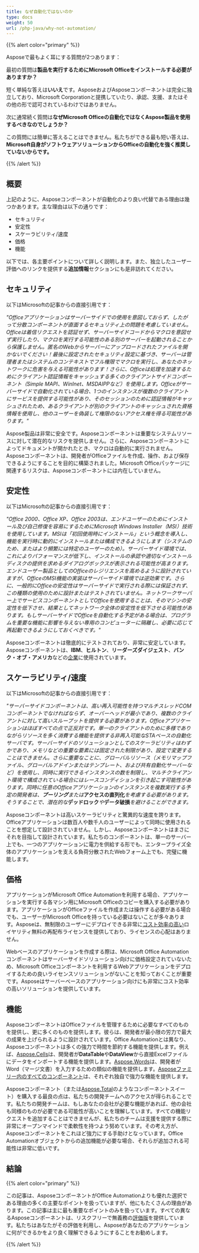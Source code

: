 ```yaml
---
title: なぜ自動化ではないのか
type: docs
weight: 50
url: /php-java/why-not-automation/
---
```


{{% alert color="primary" %}} 

Asposeで最もよく耳にする質問が2つあります： 


最初の質問は**製品を実行するためにMicrosoft Officeをインストールする必要がありますか？** 


短く単純な答えは**いいえ**です。AsposeおよびAsposeコンポーネントは完全に独立しており、Microsoft Corporationと提携していたり、承認、支援、またはその他の形で認可されているわけではありません。 


次に通常続く質問は**なぜMicrosoft Officeの自動化ではなくAspose製品を使用するべきなのでしょうか？** 


この質問には簡単に答えることはできません。私たちができる最も短い答えは、**Microsoft自身がソフトウェアソリューションからOfficeの自動化を強く推奨していないからです。** 

{{% /alert %}} 
## **概要**
上記のように、Asposeコンポーネントが自動化のより良い代替である理由は幾つかあります。主な理由は以下の通りです： 

- セキュリティ
- 安定性
- スケーラビリティ/速度
- 価格
- 機能

以下では、各主要ポイントについて詳しく説明します。また、独立したユーザー評価へのリンクを提供する**追加情報**セクションにも是非訪れてください。 
## **セキュリティ**
以下はMicrosoftの記事からの直接引用です： 


*"Officeアプリケーションはサーバーサイドでの使用を意図しておらず、したがって分散コンポーネントが直面するセキュリティ上の問題を考慮していません。Officeは着信リクエストを認証せず、サーバーサイドコードからマクロを意図せず実行したり、マクロを実行する可能性のある別のサーバーを起動されることから保護しません。匿名のWebからサーバーにアップロードされたファイルを開かないでください！最後に設定されたセキュリティ設定に基づき、サーバーは管理者またはシステムのコンテキストでフル権限でマクロを実行し、あなたのネットワークに危害を与える可能性があります！さらに、Officeは処理を加速するためにクライアント認証情報をキャッシュする多くのクライアントサイドコンポーネント（Simple MAPI、WinInet、MSDAIPPなど）を使用します。Officeがサーバーサイドで自動化されている場合、1つのインスタンスが複数のクライアントにサービスを提供する可能性があり、そのセッションのために認証情報がキャッシュされたため、あるクライアントが別のクライアントのキャッシュされた資格情報を使用し、他のユーザーを偽装して権限のないアクセス権を得る可能性があります。"* 


Aspose製品は非常に安全です。Asposeコンポーネントは重要なシステムリソースに対して潜在的なリスクを提供しません。さらに、Asposeコンポーネントによってドキュメントが開かれたとき、マクロは自動的に実行されません。Asposeコンポーネントは、開発者がOfficeファイルを作成、操作、および保存できるようにすることを目的に構築されました。Microsoft Officeパッケージに関連するリスクは、Asposeコンポーネントには内在していません。 
## **安定性**
以下はMicrosoftの記事からの直接引用です： 


*"Office 2000、Office XP、Office 2003は、エンドユーザーのためにインストール及び自己修復を容易にするためにMicrosoft Windows Installer（MSI）技術を使用しています。MSIは「初回使用時にインストール」という概念を導入し、機能を実行時に動的にインストールまたは構成できるようにします（システムのため、またはより頻繁には特定のユーザーのため）。サーバーサイド環境では、これによりパフォーマンスが低下し、インストールの承認や適切なインストールディスクの提供を求めるダイアログボックスが表示される可能性が高まります。エンドユーザー製品としてのOfficeのレジリエンスを高めるように設計されていますが、OfficeのMSI機能の実装はサーバーサイド環境では逆効果です。さらに、一般的にOfficeの安定性はサーバーサイドで実行される際には保証されず、この種類の使用のために設計またはテストされていません。ネットワークサーバー上でサービスコンポーネントとしてOfficeを使用することは、そのマシンの安定性を低下させ、結果としてネットワーク全体の安定性を低下させる可能性があります。もしサーバーサイドでOfficeを自動化する予定がある場合は、プログラムを重要な機能に影響を与えない専用のコンピューターに隔離し、必要に応じて再起動できるようにしておくべきです。"* 


Asposeコンポーネントは徹底的にテストされており、非常に安定しています。Asposeコンポーネントは、**IBM**、**ヒルトン**、**リーダーズダイジェスト**、**バンク・オブ・アメリカ**などの[企業](https://about.aspose.com/customers)に使用されています。 
## **スケーラビリティ/速度**
以下はMicrosoftの記事からの直接引用です： 


*"サーバーサイドコンポーネントは、高い再入可能性を持つマルチスレッドCOMコンポーネントでなければならず、オーバーヘッドが最小であり、複数のクライアントに対して高いスループットを提供する必要があります。Officeアプリケーションはほぼすべての点で正反対です。単一のクライアントのために多様でありながらリソースを多く消費する機能を提供する非再入可能なSTAベースの自動化サーバです。サーバーサイドのソリューションとしてのスケーラビリティはわずかであり、メモリなどの重要な要素には固定された制限があり、設定で変更することはできません。さらに重要なことに、グローバルリソース（メモリマップファイル、グローバルアドインまたはテンプレート、および共有自動化サーバーなど）を使用し、同時に実行できるインスタンスの数を制限し、マルチクライアント環境で構成されている場合にはレースコンディションを引き起こす可能性があります。同時に任意のOfficeアプリケーションのインスタンスを複数実行する予定の開発者は、***プーリング***または***アクセスの直列化***を考慮する必要があります。そうすることで、潜在的な***デッドロック***や***データ破損***を避けることができます。* 


Asposeコンポーネントは高いスケーラビリティと驚異的な速度を誇ります。Officeアプリケーションは数百人や数千人のユーザーによって同時に使用されることを想定して設計されていません。しかし、Asposeコンポーネントはまさにそれを目指して設計されています。私たちのコンポーネントは、単一のサーバー上でも、一つのアプリケーションに電力を供給する形でも、エンタープライズ全体のアプリケーションを支える負荷分散されたWebフォーム上でも、完璧に機能します。 
## **価格**
アプリケーションがMicrosoft Office Automationを利用する場合、アプリケーションを実行する各マシン用にMicrosoft Officeのコピーを購入する必要があります。アプリケーションがOfficeファイルを作成または操作する必要がある場合でも、ユーザーがMicrosoft Officeを持っている必要はないことが多々あります。Asposeは、無制限のユーザーにデプロイできる非常に[コスト効率の高い](https://purchase.aspose.com/)ロイヤリティ無料の再配布ライセンスを提供しており、ライセンスの心配はありません。 


Webベースのアプリケーションを作成する際は、Microsoft Office Automationコンポーネントはサーバーサイドソリューション向けに価格設定されていないため、Microsoft Officeコンポーネントを利用するWebアプリケーションをデプロイするための良いライセンスソリューションがないことを知っておくことが重要です。Asposeはサーバーベースのアプリケーション向けにも非常にコスト効率の高いソリューションを提供しています。 
## **機能**
AsposeコンポーネントはOfficeファイルを管理するために必要なすべてのものを提供し、更に多くのものを提供します。彼らは、開発者が最小限の労力で最大の成果を上げられるように設計されています。Office Automationとは異なり、Asposeコンポーネントは多くの強力で時間を節約する機能を提供します。例えば、[Aspose.Cells](https://products.aspose.com/cells/php-java/)は、開発者が**DataTable**や**DataView**から直接Excelファイルにデータをインポートする機能を提供します。[Aspose.Words](https://products.aspose.com/words/php-java/)は、開発者がWord（マージ文書）を入力するための類似の機能を提供します。[Asposeファミリー内のすべてのコンポーネント](https://products.aspose.com/total/php-java/)は、それぞれ独自で強力な機能を提供します。


Asposeコンポーネント（または[Aspose.Total](https://products.aspose.com/total/php-java/)のようなコンポーネントスイート）を購入する最良の点は、私たちの開発チームへのアクセスが得られることです。私たちの開発チームは、もしあなたの会社が必要な機能があれば、他の会社も同様のものが必要である可能性が高いことを理解しています。すべての機能リクエストを追加することはできませんが、私たちのチームは支援を提供する際に非常にオープンマインドで柔軟性を持つよう努めています。その考え方が、Asposeコンポーネントをこれほど強力にする手助けとなっています。Office Automationオブジェクトからの追加機能が必要な場合、それらが追加される可能性は非常に低いです。
## **結論**
{{% alert color="primary" %}} 

この記事は、AsposeコンポーネントがOffice Automationよりも優れた選択である理由の多くの主要なポイントを扱っていますが、他にもたくさんの理由があります。この記事は主に最も重要なポイントのみを扱っています。すべての異なるAsposeコンポーネントは、リスクフリーで無義務の[評価版](https://downloads.aspose.com/slides/java)を提供しています。私たちはあなたがその評価を利用し、Asposeがあなたのアプリケーションに何ができるかをより良く理解できるようにすることをお勧めします。 

{{% /alert %}} 